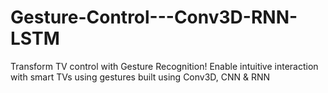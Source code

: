# Gesture-Control---Conv3D-RNN-LSTM
Transform TV control with Gesture Recognition! Enable intuitive interaction with smart TVs using gestures built using Conv3D, CNN &amp; RNN
